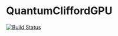 # QuantumCliffordGPU

[![Build Status](https://github.com/Shayan-P/QuantumCliffordGPU.jl/actions/workflows/CI.yml/badge.svg?branch=main)](https://github.com/Shayan-P/QuantumCliffordGPU.jl/actions/workflows/CI.yml?query=branch%3Amain)
